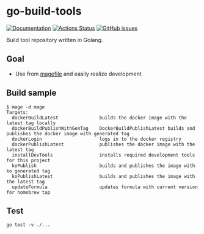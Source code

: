 # go-build-tools

[![Documentation](https://pkg.go.dev/badge/github.com/go-zen-chu/go-build-tools)](http://pkg.go.dev/github.com/go-zen-chu/go-build-tools)
[![Actions Status](https://github.com/go-zen-chu/go-build-tools/workflows/check-pr/badge.svg)](https://github.com/go-zen-chu/go-build-tools/actions)
[![GitHub issues](https://img.shields.io/github/issues/go-zen-chu/go-build-tools.svg)](https://github.com/go-zen-chu/go-build-tools/issues)

Build tool repository written in Golang.

## Goal

- Use from [magefile](https://magefile.org/) and easily realize development

## Build sample

```console
$ mage -d mage 
Targets:
  dockerBuildLatest               builds the docker image with the latest tag locally
  dockerBuildPublishWithGenTag    DockerBuildPublishLatest builds and publishes the docker image with generated tag
  dockerLogin                     logs in to the docker registry
  dockerPublishLatest             publishes the docker image with the latest tag
  installDevTools                 installs required development tools for this project
  koPublish                       builds and publishes the image with ko generated tag
  koPublishLatest                 builds and publishes the image with the latest tag
  updateFormula                   updates formula with current version for homebrew tap
```

## Test

```console
go test -v ./...
```
